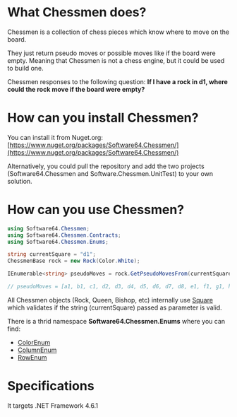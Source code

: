 # What Chessmen does?
Chessmen is a collection of chess pieces which know where to move on the board. 

They just return pseudo moves or possible moves like if the board were empty. Meaning that Chessmen is not a chess engine, but it could be used to build one. 

Chessmen responses to the following question: **If I have a rock in d1, where could the rock move if the board were empty?**

# How can you install Chessmen?
You can install it from Nuget.org: [https://www.nuget.org/packages/Software64.Chessmen/](https://www.nuget.org/packages/Software64.Chessmen/)

Alternatively, you could pull the repository and add the two projects (Software64.Chessmen and Software.Chessmen.UnitTest) to your own solution.

# How can you use Chessmen?

```c#
using Software64.Chessmen;
using Software64.Chessmen.Contracts;
using Software64.Chessmen.Enums;

string currentSquare = "d1";
ChessmenBase rock = new Rock(Color.White);

IEnumerable<string> pseudoMoves = rock.GetPseudoMovesFrom(currentSquare);

// pseudoMoves = [a1, b1, c1, d2, d3, d4, d5, d6, d7, d8, e1, f1, g1, h1]
```
All Chessmen objects (Rock, Queen, Bishop, etc) internally use [Square](https://github.com/osotorrio/chessmen/blob/master/Software64.Chessmen/Square.cs) which validates if the string (currentSquare) passed as parameter is valid. 

There is a thrid namespace **Software64.Chessmen.Enums** where you can find:
* [ColorEnum](https://github.com/osotorrio/chessmen/blob/master/Software64.Chessmen/Enums/ColorEnum.cs)
* [ColumnEnum](https://github.com/osotorrio/chessmen/blob/master/Software64.Chessmen/Enums/ColumnEnum.cs)
* [RowEnum](https://github.com/osotorrio/chessmen/blob/master/Software64.Chessmen/Enums/RowEnum.cs)

# Specifications
It targets .NET Framework 4.6.1
